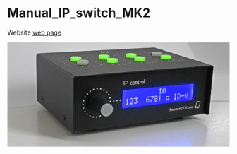 # Manual_IP_switch_MK2

Website [web page](https://remoteqth.com/ip-switch-mk2.php)

![Hardware](ip-sw-mk2.jpg)
